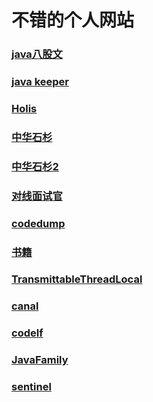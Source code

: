 # 不错的个人网站
### [java八股文](http://121.40.44.120/xyblog/find/22176.html)
### [java keeper](https://javakeeper.starfish.ink/data-management/Redis/Redis-MQ.html#_2-1-list-%E5%AE%9E%E7%8E%B0%E6%B6%88%E6%81%AF%E9%98%9F%E5%88%97)
### [Holis](https://www.hollischuang.com/)
### [中华石杉](https://gitee.com/shishan100)
### [中华石杉2](https://doocs.github.io/advanced-java/#/?id=%E4%BA%92%E8%81%94%E7%BD%91-java-%E5%B7%A5%E7%A8%8B%E5%B8%88%E8%BF%9B%E9%98%B6%E7%9F%A5%E8%AF%86%E5%AE%8C%E5%85%A8%E6%89%AB%E7%9B%B2)
### [对线面试官](http://javainterview.gitee.io/luffy/2021/08/19/01-Java%E5%9F%BA%E7%A1%80/04.%20%E5%8F%8D%E5%B0%84%E5%92%8C%E5%8A%A8%E6%80%81%E4%BB%A3%E7%90%86/)
### [codedump](https://www.codedump.info/post/20200122-series-pages/)
### [书籍](https://github.com/itdevbooks/pdf)


### [TransmittableThreadLocal](https://github.com/alibaba/transmittable-thread-local)
### [canal](https://github.com/alibaba/canal)

### [codelf](https://unbug.github.io/codelf/#)
### [JavaFamily](https://github.com/chenjiabing666/JavaFamily)

### [sentinel](https://github.com/alibaba/Sentinel/wiki/%E9%99%90%E6%B5%81---%E5%86%B7%E5%90%AF%E5%8A%A8)